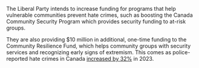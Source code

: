 The Liberal Party intends to increase funding for programs that help vulnerable communities prevent hate crimes, such as boosting the Canada Community Security Program which provides security funding to at-risk groups.

They are also providing $10 million in additional, one-time funding to the Community Resilience Fund, which helps community groups with security services and recognizing early signs of extremism. This comes as police-reported hate crimes in Canada [increased by 32%](https://www.statcan.gc.ca/daily-quotidien/250325/dq250325a-eng.htm) in 2023.
